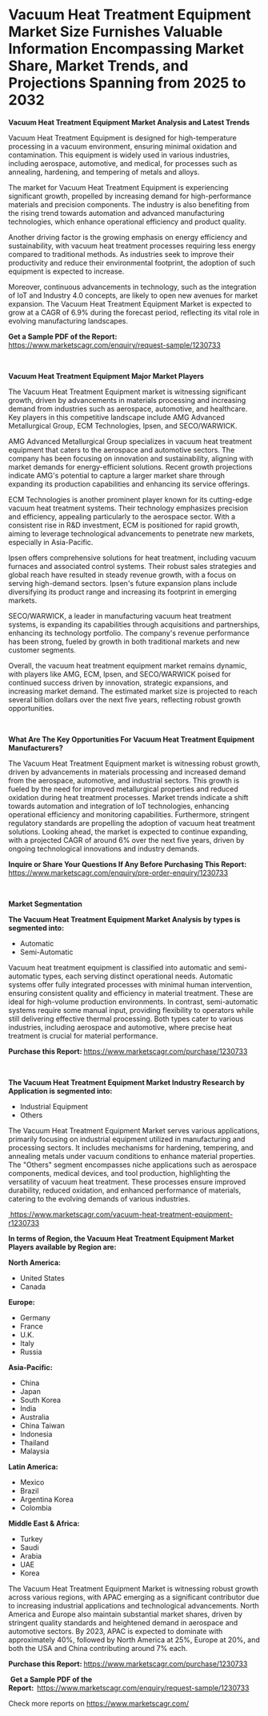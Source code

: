 <p><h1>Vacuum Heat Treatment Equipment Market Size Furnishes Valuable Information Encompassing Market Share, Market Trends, and Projections Spanning from 2025 to 2032</h1></p><p><strong>Vacuum Heat Treatment Equipment Market Analysis and Latest Trends</strong></p>
<p><p>Vacuum Heat Treatment Equipment is designed for high-temperature processing in a vacuum environment, ensuring minimal oxidation and contamination. This equipment is widely used in various industries, including aerospace, automotive, and medical, for processes such as annealing, hardening, and tempering of metals and alloys. </p><p>The market for Vacuum Heat Treatment Equipment is experiencing significant growth, propelled by increasing demand for high-performance materials and precision components. The industry is also benefiting from the rising trend towards automation and advanced manufacturing technologies, which enhance operational efficiency and product quality. </p><p>Another driving factor is the growing emphasis on energy efficiency and sustainability, with vacuum heat treatment processes requiring less energy compared to traditional methods. As industries seek to improve their productivity and reduce their environmental footprint, the adoption of such equipment is expected to increase.</p><p>Moreover, continuous advancements in technology, such as the integration of IoT and Industry 4.0 concepts, are likely to open new avenues for market expansion. The Vacuum Heat Treatment Equipment Market is expected to grow at a CAGR of 6.9% during the forecast period, reflecting its vital role in evolving manufacturing landscapes.</p></p>
<p><strong>Get a Sample PDF of the Report:&nbsp;</strong> <a href="https://www.marketscagr.com/enquiry/request-sample/1230733?utm_campaign=2440&utm_medium=2&utm_source=Github&utm_content=ia&utm_term=27022025&utm_id=vacuum-heat-treatment-equipment">https://www.marketscagr.com/enquiry/request-sample/1230733</a></p>
<p>&nbsp;</p>
<p><strong>Vacuum Heat Treatment Equipment Major Market Players</strong></p>
<p><p>The Vacuum Heat Treatment Equipment market is witnessing significant growth, driven by advancements in materials processing and increasing demand from industries such as aerospace, automotive, and healthcare. Key players in this competitive landscape include AMG Advanced Metallurgical Group, ECM Technologies, Ipsen, and SECO/WARWICK.</p><p>AMG Advanced Metallurgical Group specializes in vacuum heat treatment equipment that caters to the aerospace and automotive sectors. The company has been focusing on innovation and sustainability, aligning with market demands for energy-efficient solutions. Recent growth projections indicate AMG's potential to capture a larger market share through expanding its production capabilities and enhancing its service offerings.</p><p>ECM Technologies is another prominent player known for its cutting-edge vacuum heat treatment systems. Their technology emphasizes precision and efficiency, appealing particularly to the aerospace sector. With a consistent rise in R&D investment, ECM is positioned for rapid growth, aiming to leverage technological advancements to penetrate new markets, especially in Asia-Pacific.</p><p>Ipsen offers comprehensive solutions for heat treatment, including vacuum furnaces and associated control systems. Their robust sales strategies and global reach have resulted in steady revenue growth, with a focus on serving high-demand sectors. Ipsen's future expansion plans include diversifying its product range and increasing its footprint in emerging markets.</p><p>SECO/WARWICK, a leader in manufacturing vacuum heat treatment systems, is expanding its capabilities through acquisitions and partnerships, enhancing its technology portfolio. The company's revenue performance has been strong, fueled by growth in both traditional markets and new customer segments.</p><p>Overall, the vacuum heat treatment equipment market remains dynamic, with players like AMG, ECM, Ipsen, and SECO/WARWICK poised for continued success driven by innovation, strategic expansions, and increasing market demand. The estimated market size is projected to reach several billion dollars over the next five years, reflecting robust growth opportunities.</p></p>
<p>&nbsp;</p>
<p><strong>What Are The Key Opportunities For Vacuum Heat Treatment Equipment Manufacturers?</strong></p>
<p><p>The Vacuum Heat Treatment Equipment market is witnessing robust growth, driven by advancements in materials processing and increased demand from the aerospace, automotive, and industrial sectors. This growth is fueled by the need for improved metallurgical properties and reduced oxidation during heat treatment processes. Market trends indicate a shift towards automation and integration of IoT technologies, enhancing operational efficiency and monitoring capabilities. Furthermore, stringent regulatory standards are propelling the adoption of vacuum heat treatment solutions. Looking ahead, the market is expected to continue expanding, with a projected CAGR of around 6% over the next five years, driven by ongoing technological innovations and industry demands.</p></p>
<p><strong>Inquire or Share Your Questions If Any Before Purchasing This Report:</strong> <a href="https://www.marketscagr.com/enquiry/pre-order-enquiry/1230733?utm_campaign=2440&utm_medium=2&utm_source=Github&utm_content=ia&utm_term=27022025&utm_id=vacuum-heat-treatment-equipment">https://www.marketscagr.com/enquiry/pre-order-enquiry/1230733</a></p>
<p>&nbsp;</p>
<p><strong>Market Segmentation</strong></p>
<p><strong>The Vacuum Heat Treatment Equipment Market Analysis by types is segmented into:</strong></p>
<p><ul><li>Automatic</li><li>Semi-Automatic</li></ul></p>
<p><p>Vacuum heat treatment equipment is classified into automatic and semi-automatic types, each serving distinct operational needs. Automatic systems offer fully integrated processes with minimal human intervention, ensuring consistent quality and efficiency in material treatment. These are ideal for high-volume production environments. In contrast, semi-automatic systems require some manual input, providing flexibility to operators while still delivering effective thermal processing. Both types cater to various industries, including aerospace and automotive, where precise heat treatment is crucial for material performance.</p></p>
<p><strong>Purchase this Report:&nbsp;</strong><a href="https://www.marketscagr.com/purchase/1230733?utm_campaign=2440&utm_medium=2&utm_source=Github&utm_content=ia&utm_term=27022025&utm_id=vacuum-heat-treatment-equipment">https://www.marketscagr.com/purchase/1230733</a></p>
<p>&nbsp;</p>
<p><strong>The Vacuum Heat Treatment Equipment Market Industry Research by Application is segmented into:</strong></p>
<p><ul><li>Industrial Equipment</li><li>Others</li></ul></p>
<p><p>The Vacuum Heat Treatment Equipment Market serves various applications, primarily focusing on industrial equipment utilized in manufacturing and processing sectors. It includes mechanisms for hardening, tempering, and annealing metals under vacuum conditions to enhance material properties. The "Others" segment encompasses niche applications such as aerospace components, medical devices, and tool production, highlighting the versatility of vacuum heat treatment. These processes ensure improved durability, reduced oxidation, and enhanced performance of materials, catering to the evolving demands of various industries.</p></p>
<p><a href="https://www.marketscagr.com/vacuum-heat-treatment-equipment-r1230733?utm_campaign=2440&utm_medium=2&utm_source=Github&utm_content=ia&utm_term=27022025&utm_id=vacuum-heat-treatment-equipment">&nbsp;https://www.marketscagr.com/vacuum-heat-treatment-equipment-r1230733</a></p>
<p><strong>In terms of Region, the Vacuum Heat Treatment Equipment Market Players available by Region are:</strong></p>
<p>
    <p> <strong> North America: </strong>
        <ul>
            <li>United States</li>
            <li>Canada</li>
        </ul>
        </p> 
    <p> <strong> Europe: </strong>
        <ul>
            <li>Germany</li>
            <li>France</li>
            <li>U.K.</li>
            <li>Italy</li>
            <li>Russia</li>
        </ul>
        </p> 
    <p> <strong> Asia-Pacific: </strong>
        <ul>
            <li>China</li>
            <li>Japan</li>
            <li>South Korea</li>
            <li>India</li>
            <li>Australia</li>
            <li>China Taiwan</li>
            <li>Indonesia</li>
            <li>Thailand</li>
            <li>Malaysia</li>
        </ul>
        </p> 
    <p> <strong> Latin America: </strong>
        <ul>
            <li>Mexico</li>
            <li>Brazil</li>
            <li>Argentina Korea</li>
            <li>Colombia</li>
        </ul>
        </p> 
    <p> <strong> Middle East & Africa: </strong>
        <ul>
            <li>Turkey</li>
            <li>Saudi</li>
            <li>Arabia</li>
            <li>UAE</li>
            <li>Korea</li>
        </ul>
    </p>
    </p>
<p><p>The Vacuum Heat Treatment Equipment Market is witnessing robust growth across various regions, with APAC emerging as a significant contributor due to increasing industrial applications and technological advancements. North America and Europe also maintain substantial market shares, driven by stringent quality standards and heightened demand in aerospace and automotive sectors. By 2023, APAC is expected to dominate with approximately 40%, followed by North America at 25%, Europe at 20%, and both the USA and China contributing around 7% each.</p></p>
<p><strong>Purchase this Report: </strong><a href="https://www.marketscagr.com/purchase/1230733?utm_campaign=2440&utm_medium=2&utm_source=Github&utm_content=ia&utm_term=27022025&utm_id=vacuum-heat-treatment-equipment">https://www.marketscagr.com/purchase/1230733</a></p>
<p>&nbsp;<strong>Get a Sample PDF of the Report:&nbsp;&nbsp;</strong><a href="https://www.marketscagr.com/enquiry/request-sample/1230733?utm_campaign=2440&utm_medium=2&utm_source=Github&utm_content=ia&utm_term=27022025&utm_id=vacuum-heat-treatment-equipment">https://www.marketscagr.com/enquiry/request-sample/1230733</a></p>
<p><strong></strong></p>
<p>Check more reports on <a href="https://www.marketscagr.com/?utm_campaign=2440&utm_medium=2&utm_source=Github&utm_content=ia&utm_term=27022025&utm_id=vacuum-heat-treatment-equipment">https://www.marketscagr.com/</a></p>